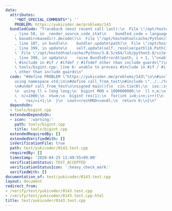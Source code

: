 ```yaml
---
data:
  attributes:
    '*NOT_SPECIAL_COMMENTS*': ''
    PROBLEM: https://yukicoder.me/problems/143
  bundledCode: "Traceback (most recent call last):\n  File \"/opt/hostedtoolcache/Python/3.8.5/x64/lib/python3.8/site-packages/onlinejudge_verify/documentation/build.py\"\
    , line 58, in _render_source_code_stat\n    bundled_code = language.bundle(stat.path,\
    \ basedir=basedir).decode()\n  File \"/opt/hostedtoolcache/Python/3.8.5/x64/lib/python3.8/site-packages/onlinejudge_verify/languages/cplusplus.py\"\
    , line 187, in bundle\n    bundler.update(path)\n  File \"/opt/hostedtoolcache/Python/3.8.5/x64/lib/python3.8/site-packages/onlinejudge_verify/languages/cplusplus_bundle.py\"\
    , line 399, in update\n    self.update(self._resolve(pathlib.Path(included), included_from=path))\n\
    \  File \"/opt/hostedtoolcache/Python/3.8.5/x64/lib/python3.8/site-packages/onlinejudge_verify/languages/cplusplus_bundle.py\"\
    , line 398, in update\n    raise BundleErrorAt(path, i + 1, \"unable to process\
    \ #include in #if / #ifdef / #ifndef other than include guards\")\nonlinejudge_verify.languages.cplusplus_bundle.BundleErrorAt:\
    \ tools/bigint.cpp: line 6: unable to process #include in #if / #ifdef / #ifndef\
    \ other than include guards\n"
  code: "#define PROBLEM \"https://yukicoder.me/problems/143\"\n\n#include<bits/stdc++.h>\n\
    using namespace std;\n\n#define call_from_test\n#include \"../../tools/bigint.cpp\"\
    \n#undef call_from_test\n\nsigned main(){\n  cin.tie(0);\n  ios::sync_with_stdio(0);\n\
    \n  using ll = long long;\n  bigint MOD = 1000000000;\n  ll n,m;\n  cin>>n>>m;\n\
    \  n/=1000;\n  n%=m;\n  bigint res(1);\n  for(int i=0;i<n;i++){\n    res*=m-i;\n\
    \    res/=i+1;\n  }\n  cout<<res%MOD<<endl;\n  return 0;\n}\n"
  dependsOn:
  - tools/bigint.cpp
  extendedDependsOn:
  - icon: ':warning:'
    path: tools/bigint.cpp
    title: tools/bigint.cpp
  extendedRequiredBy: []
  extendedVerifiedWith: []
  isVerificationFile: true
  path: test/yukicoder/0143.test.cpp
  requiredBy: []
  timestamp: '2020-04-25 11:49:55+09:00'
  verificationStatus: TEST_ACCEPTED
  verificationStatusIcon: ':heavy_check_mark:'
  verifiedWith: []
documentation_of: test/yukicoder/0143.test.cpp
layout: document
redirect_from:
- /verify/test/yukicoder/0143.test.cpp
- /verify/test/yukicoder/0143.test.cpp.html
title: test/yukicoder/0143.test.cpp
---
```

